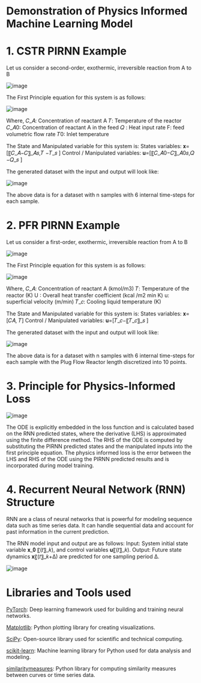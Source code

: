 # Demonstration of Physics Informed Machine Learning Model

# 1. CSTR PIRNN Example

Let us consider a second-order, exothermic, irreversible reaction from A to B

![image](https://github.com/Keerthana-Vellayappan/Demonstration-of-Physics-Informed-Machine-Learning-Model/assets/160836399/c1337cf1-eb78-47d7-b95b-1ce399d0ad10)


The First Principle equation for this system is as follows:

![image](https://github.com/Keerthana-Vellayappan/Demonstration-of-Physics-Informed-Machine-Learning-Model/assets/160836399/da9e944b-1b0c-4694-8b48-2a21f49d55ed)

Where,
𝐶_𝐴: Concentration of reactant A 
𝑇: Temperature of the reactor 
𝐶_𝐴0: Concentration of reactant A in the feed 
 𝑄 :  Heat input rate 
F: feed volumetric flow rate
𝑇0: Inlet temperature

The State and Manipulated variable for this system is:
States variables: 𝐱=[〖𝐶_𝐴−𝐶〗_𝐴𝑠,𝑇 −𝑇_𝑠 ]
Control / Manipulated variables: 𝐮=[〖𝐶_𝐴0−𝐶〗_𝐴0𝑠,𝑄 −𝑄_𝑠 ]

The generated dataset with the input and output will look like:

![image](https://github.com/Keerthana-Vellayappan/Demonstration-of-Physics-Informed-Machine-Learning-Model/assets/160836399/f41bd653-cb8d-43de-950e-71946ddc79d8)

The above data is for a dataset with n samples with 6 internal time-steps for each sample.

# 2. PFR PIRNN Example

Let us consider a first-order, exothermic, irreversible reaction from A to B

![image](https://github.com/Keerthana-Vellayappan/Demonstration-of-Physics-Informed-Machine-Learning-Model/assets/160836399/fdbbc632-3288-45b9-81be-034ecb42bf4a)


The First Principle equation for this system is as follows:

![image](https://github.com/Keerthana-Vellayappan/Demonstration-of-Physics-Informed-Machine-Learning-Model/assets/160836399/e34d27cd-885b-4950-b6e9-37a38b8d0254)

Where,
𝐶_𝐴: Concentration of reactant A (kmol/m3)
𝑇: Temperature of the reactor (K)
U :  Overall heat transfer coefficient (kcal /m2 min K)
u: superficial velocity (m/min)
𝑇_𝑐: Cooling liquid temperature (K)

The State and Manipulated variable for this system is:
States variables: 𝐱=[𝐶𝐴,   𝑇]
Control / Manipulated variables: 𝐮=[𝑇_𝑐−〖𝑇_𝑐〗_𝑠 ]

The generated dataset with the input and output will look like:

![image](https://github.com/Keerthana-Vellayappan/Demonstration-of-Physics-Informed-Machine-Learning-Model/assets/160836399/2e739dd2-a2e0-4cfb-a841-983dd760df9a)

The above data is for a dataset with n samples with 6 internal time-steps for each sample with the Plug Flow Reactor length discretized into 10 points.

# 3. Principle for Physics-Informed Loss

![image](https://github.com/Keerthana-Vellayappan/Demonstration-of-Physics-Informed-Machine-Learning-Model/assets/160836399/4f5b19db-09df-4547-9872-a58f16aa458f)


The ODE is explicitly embedded in the loss function and is calculated based on the RNN predicted states, where the derivative (LHS) is approximated using the finite difference method. 
The RHS of the ODE is computed by substituting the PIRNN predicted states and the manipulated inputs into the first principle equation.
The physics informed loss is the error between the LHS and RHS of the ODE using the PIRNN predicted results and is incorporated during model training. 

# 4. Recurrent Neural Network (RNN) Structure

RNN are a class of neural networks that is powerful for modeling sequence data such as time series data.
It can handle sequential data and account for past information in the current prediction.

The RNN model input and output are as follows:
Input: System initial state variable 𝐱_𝟎 〖(𝑡〗_𝑘), and control variables 𝐮〖(𝑡〗_𝑘).
Output: Future state dynamics 𝐱〖(𝑡〗_𝑘+Δ) are predicted for one sampling period ∆.

![image](https://github.com/Keerthana-Vellayappan/Demonstration-of-Physics-Informed-Machine-Learning-Model/assets/160836399/332a1da6-9b89-4e04-a6b3-1b5c90185319)

# Libraries and Tools used
[PyTorch](https://pytorch.org/): Deep learning framework used for building and training neural networks.

[Matplotlib](https://matplotlib.org/): Python plotting library for creating visualizations.

[SciPy](https://www.scipy.org/): Open-source library used for scientific and technical computing.

[scikit-learn](https://scikit-learn.org/): Machine learning library for Python used for data analysis and modeling.

[similaritymeasures](https://github.com/similaritymeasures/similaritymeasures): Python library for computing similarity measures between curves or time series data.



